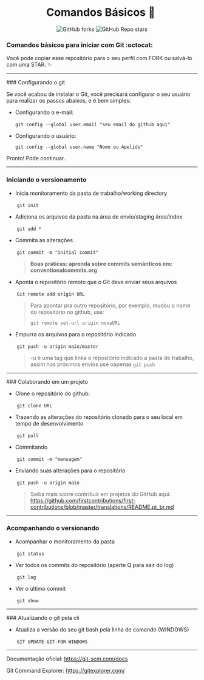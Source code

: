 # <div align="center"> Comandos Básicos  :memo: ​ </div>

<div align="center"> <img alt="GitHub forks" src="https://img.shields.io/github/forks/tayhsn/git-basic?logoColor=blue&style=social"> <img alt="GitHub Repo stars" src="https://img.shields.io/github/stars/tayhsn/git-basic?logoColor=yellow&style=social"> </div>

### Comandos básicos para iniciar com Git :octocat:

Você pode copiar esse repositório para o seu perfil com FORK ou salvá-lo com uma STAR. :sparkles:

<hr>
### Configurando o git

Se você acabou de instalar o Git, você precisará configurar o seu usuário para realizar os passos abaixos, e é bem simples:

- Configurando o e-mail:

  ​	```git config --global user.email "seu email do github aqui" ```

- Configurando o usuário:

  ```git config --global user.name "Nome ou Apelido"```

Pronto! Pode continuar..

<hr>

### Iniciando o versionamento


* Inicia monitoramento da pasta de trabalho/working directory

  ​		``` git init ```

* Adiciona os arquivos da pasta na área de envio/staging área/index

  ​		```git add * ```

* Commita as alterações  

  ​		```git commit -m "initial commit"```

  > **Boas práticas: aprenda sobre commits semânticos em: conventionalcommits.org**

* Aponta o repositório remoto que o Git deve enviar seus arquivos

  ​		```	Git remote add origin URL ```

  > Para apontar pra outro repositório, por exemplo, mudou o nome do repositório no github, use:
  >
  > ```git remote set-url origin novaURL```

* Empurra os arquivos para o repositório indicado

  ​		```git push -u origin main/master```
  
  > -u é uma tag que linka o repositório indicado a pasta de trabalho, assim nos próximos envios use oapenas ```git push ```
 <hr>
### Colaborando em um projeto


* Clone o repositório do github:

  ​		```git clone URL```

* Trazendo as alterações do repositório clonado para o seu local em tempo de desenvolvimento

  ​		```git pull```

* Commitando

  ​		```git commit -m "mensagem"```

* Enviando suas alterações para o repositório

  ​		```git push -u origin main ```

  > Saiba mais sobre contribuir em projetos do GitHub aqui: https://github.com/firstcontributions/first-contributions/blob/master/translations/README.pt_br.md

<hr>

### Acompanhando o versionando


* Acompanhar o monitoramento da pasta

  ​		```git status```
  
* Ver todos os commits do repositório (aperte Q para sair do log)

  ​		```git log```
  
* Ver o último commit  

  ​		```git show```

<hr>
### Atualizando o git pela cli


* Atualiza a versão do seu git bash pela linha de comando (WINDOWS)

  ​		```GIT UPDATE-GIT-FOR-WINDOWS```

<hr>

Documentação oficial: https://git-scm.com/docs

Git Command Explorer: https://gitexplorer.com/
